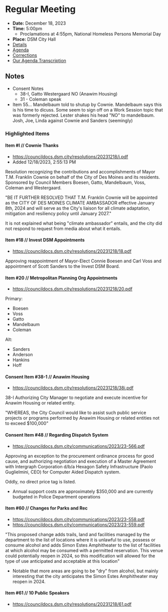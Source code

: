 # Regular Meeting

- **Date:** December 18, 2023
- **Time:** 5:00pm
    - Proclamations at 4:55pm, National Homeless Persons Memorial Day 
- **Place:** DSM City Hall
- [Details](https://www.dsm.city/citycouncil_detail_T60_R2692.php)
- [Agenda](https://councildocs.dsm.city/agendas/ag20231218.pdf)
- [Corrections](https://councildocs.dsm.city/corrections/20231218%20cap.pdf)
- [Our Agenda Transcription](#/view/agenda~2023~transcription~12-18_RM)

## Notes

- Consent Notes
    - 38-I, Gatto Westergaard NO (Anawim Housing)
    - 31 - Coleman speak
- Item 55... Mandelbaum told to shutup by Cownie. Mandelbaum says this is his time to dicuss. Some seem to sign off on a Work Session topic that was formerly rejected. Lester shakes his head "NO" to mandelbaum. Josh, Joe, Linda against Cownie and Sanders (seemingly)

### Highlighted Items

#### Item #I // Cownie Thanks

- https://councildocs.dsm.city/resolutions/20231218/i.pdf
- Added 12/18/2023, 2:55:13 PM 

Resolution recognizing the contributions and accomplishments of Mayor T.M. Franklin 
Cownie on behalf of the City of Des Moines and its residents. Sponsored by Council 
Members Boesen, Gatto, Mandelbaum, Voss, Coleman and Westergaard. 

"BE IT FURTHER RESOLVED THAT T.M. Franklin Cownie will be appointed as the CITY OF DES
 MOINES CLIMATE AMBASSADOR effective January 8th, 2024 and will serve as the City's liaison for all
 climate adaptation, mitigation and resiliency policy until January 2027."
 
 It is not explained what being "climate ambassador" entails, and the city did not respond to request from media about what it entails.

#### Item #18 // Invest DSM Appointments

- https://councildocs.dsm.city/resolutions/20231218/18.pdf

Approving reappointment of Mayor-Elect Connie Boesen and Carl Voss and appointment of Scott Sanders to the Invest DSM Board. 

#### Item #20 // Metropolitan Planning Org Appointments

- https://councildocs.dsm.city/resolutions/20231218/20.pdf

Primary:
- Boesen
- Voss
- Gatto
- Mandelbaum
- Coleman

Alt:
- Sanders
- Anderson
- Hankins
- Hoff

#### Consent Item #38-1 // Anawim Housing

- https://councildocs.dsm.city/resolutions/20231218/38i.pdf

38-I Authorizing City Manager to negotiate and execute incentive for Anawim Housing or related entity. 

"WHEREAS, the City Council would like to assist such public service projects or programs
 performed by Anawim Housing or related entities not to exceed $100,000"

#### Consent Item #48 // Regarding Dispatch System

- https://councildocs.dsm.city/communications/2023/23-566.pdf

Approving an exception to the procurement ordinance process for good cause, and authorizing
negotiation and execution of a Master Agreement with Intergraph Corporation d/b/a Hexagon Safety
Infrastructure (Paolo Guglielmini, CEO) for Computer Aided Dispatch system.

Oddly, no direct price tag is listed.

-  Annual support costs are approximately $350,000 and are currently budgeted in Police Department operations

#### Item #60 // Changes for Parks and Rec

- https://councildocs.dsm.city/communications/2023/23-558.pdf
- https://councildocs.dsm.city/communications/2023/23-559.pdf

"This proposed change adds trails, land and facilities managed by the department to the list of locations where it is unlawful
to use, possess or consume alcohol and adds Simon Estes Amphitheater to the list of facilities
at which alcohol may be consumed with a permitted reservation. This venue could potentially
reopen in 2024, so this modification will allowed for the type of use anticipated and acceptable
at this location"

- Notable that more areas are going to be "dry" from alcohol, but mainly interesting that the city anticipates the Simon Estes Amphitheater may reopen in 2024.


#### Item #61 // 10 Public Speakers

- https://councildocs.dsm.city/resolutions/20231218/61.pdf

